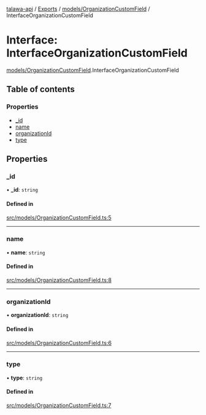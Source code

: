 [talawa-api](../README.md) / [Exports](../modules.md) / [models/OrganizationCustomField](../modules/models_OrganizationCustomField.md) / InterfaceOrganizationCustomField

# Interface: InterfaceOrganizationCustomField

[models/OrganizationCustomField](../modules/models_OrganizationCustomField.md).InterfaceOrganizationCustomField

## Table of contents

### Properties

- [\_id](models_OrganizationCustomField.InterfaceOrganizationCustomField.md#_id)
- [name](models_OrganizationCustomField.InterfaceOrganizationCustomField.md#name)
- [organizationId](models_OrganizationCustomField.InterfaceOrganizationCustomField.md#organizationid)
- [type](models_OrganizationCustomField.InterfaceOrganizationCustomField.md#type)

## Properties

### \_id

• **\_id**: `string`

#### Defined in

[src/models/OrganizationCustomField.ts:5](https://github.com/PalisadoesFoundation/talawa-api/blob/7fc03c3/src/models/OrganizationCustomField.ts#L5)

___

### name

• **name**: `string`

#### Defined in

[src/models/OrganizationCustomField.ts:8](https://github.com/PalisadoesFoundation/talawa-api/blob/7fc03c3/src/models/OrganizationCustomField.ts#L8)

___

### organizationId

• **organizationId**: `string`

#### Defined in

[src/models/OrganizationCustomField.ts:6](https://github.com/PalisadoesFoundation/talawa-api/blob/7fc03c3/src/models/OrganizationCustomField.ts#L6)

___

### type

• **type**: `string`

#### Defined in

[src/models/OrganizationCustomField.ts:7](https://github.com/PalisadoesFoundation/talawa-api/blob/7fc03c3/src/models/OrganizationCustomField.ts#L7)
